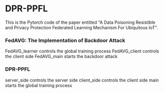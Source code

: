 # DPR-PPFL
This is the Pytorch code of the paper entitled "A Data Poisoning Resistible and Privacy Protection Federated Learning Mechanism For Ubiquitous IoT".
### FedAVG: The Implementation of Backdoor Attack
FedAVG_learner controls the global training process
FedAVG_client controls the client side
FedAVG_main starts the backdoor attack

### DPR-PPFL
server_side controls the server side
client_side controls the client side
main starts the global training process
